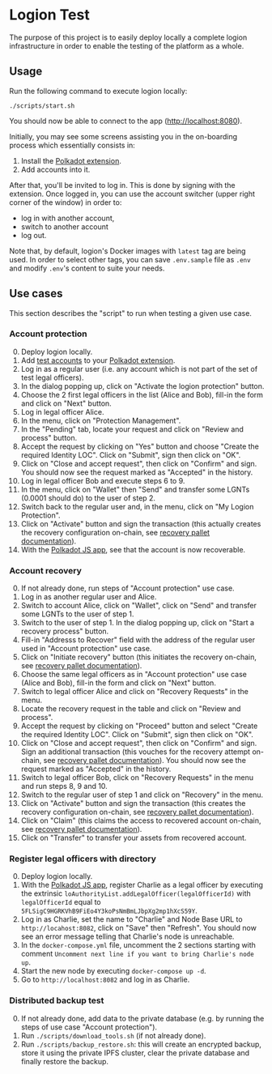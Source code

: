 # Logion Test

The purpose of this project is to easily deploy locally a complete logion infrastructure in order to enable
the testing of the platform as a whole.

## Usage

Run the following command to execute logion locally:

    ./scripts/start.sh

You should now be able to connect to the app ([http://localhost:8080](http://localhost:8080)).

Initially, you may see some screens assisting you in the on-boarding process which essentially consists in:

1. Install the [Polkadot extension](https://polkadot.js.org/extension/).
2. Add accounts into it.

After that, you'll be invited to log in. This is done by signing with the extension. Once logged in, you can use the
account switcher (upper right corner of the window) in order to:

- log in with another account,
- switch to another account
- log out.

Note that, by default, logion's Docker images with `latest` tag are being used. In order to select other tags, you
can save `.env.sample` file as `.env` and modify `.env`'s content to suite your needs.

## Use cases

This section describes the "script" to run when testing a given use case.

### Account protection

0. Deploy logion locally.
1. Add [test accounts](https://github.com/logion-network/logion-wallet#test-users) to your [Polkadot extension](https://polkadot.js.org/extension/).
2. Log in as a regular user (i.e. any account which is not part of the set of test legal officers).
3. In the dialog popping up, click on "Activate the logion protection" button.
4. Choose the 2 first legal officers in the list (Alice and Bob), fill-in the form and click on "Next" button.
5. Log in legal officer Alice.
6. In the menu, click on "Protection Management".
7. In the "Pending" tab, locate your request and click on "Review and process" button.
8. Accept the request by clicking on "Yes" button and choose "Create the required Identity LOC". Click on "Submit", sign then click on "OK".
9. Click on "Close and accept request", then click on "Confirm" and sign. You should now see the request marked as "Accepted" in the history.
10. Log in legal officer Bob and execute steps 6 to 9.
11. In the menu, click on "Wallet" then "Send" and transfer some LGNTs (0.0001 should do) to the user of step 2.
12. Switch back to the regular user and, in the menu, click on "My Logion Protection".
13. Click on "Activate" button and sign the transaction (this actually creates the recovery configuration on-chain,
    see [recovery pallet documentation](https://github.com/paritytech/substrate/blob/master/frame/recovery/src/lib.rs)).
14. With the [Polkadot JS app](https://polkadot.js.org/apps), see that the account is now recoverable.

### Account recovery

0. If not already done, run steps of "Account protection" use case.
1. Log in as another regular user and Alice.
2. Switch to account Alice, click on "Wallet", click on "Send" and transfer some LGNTs to the user of step 1.
3. Switch to the user of step 1. In the dialog popping up, click on "Start a recovery process" button.
4. Fill-in "Addresss to Recover" field with the address of the regular user used in "Account protection" use case.
5. Click on "Initiate recovery" button (this initiates the recovery on-chain,
    see [recovery pallet documentation](https://github.com/paritytech/substrate/blob/master/frame/recovery/src/lib.rs)).
6. Choose the same legal officers as in "Account protection" use case (Alice and Bob), fill-in the form and click on "Next" button.
7. Switch to legal officer Alice and click on "Recovery Requests" in the menu.
8. Locate the recovery request in the table and click on "Review and process".
9. Accept the request by clicking on "Proceed" button and select "Create the required Identity LOC". Click on "Submit", sign then click on "OK".
10. Click on "Close and accept request", then click on "Confirm" and sign. Sign an additional transaction (this vouches for the recovery attempt on-chain,
    see [recovery pallet documentation](https://github.com/paritytech/substrate/blob/master/frame/recovery/src/lib.rs)). You should now see the request marked as "Accepted" in the history.
11. Switch to legal officer Bob, click on "Recovery Requests" in the menu and run steps 8, 9 and 10.
12. Switch to the regular user of step 1 and click on "Recovery" in the menu.
13. Click on "Activate" button and sign the transaction (this creates the recovery configuration on-chain,
    see [recovery pallet documentation](https://github.com/paritytech/substrate/blob/master/frame/recovery/src/lib.rs)).
14. Click on "Claim" (this claims the access to recovered account on-chain,
    see [recovery pallet documentation](https://github.com/paritytech/substrate/blob/master/frame/recovery/src/lib.rs)).
15. Click on "Transfer" to transfer your assets from recovered account.

### Register legal officers with directory

0. Deploy logion locally.
1. With the [Polkadot JS app](https://polkadot.js.org/apps), register Charlie as a legal officer by executing the extrinsic
   `loAuthorityList.addLegalOfficer(legalOfficerId)` with `legalOfficerId` equal to `5FLSigC9HGRKVhB9FiEo4Y3koPsNmBmLJbpXg2mp1hXcS59Y`.
2. Log in as Charlie, set the name to "Charlie" and Node Base URL to `http://locahost:8082`, click on "Save" then "Refresh".
   You should now see an error message telling that Charlie's node is unreachable.
3. In the `docker-compose.yml` file, uncomment the 2 sections starting with comment `Uncomment next line if you want to bring Charlie's node up`.
4. Start the new node by executing `docker-compose up -d`.
5. Go to `http://localhost:8082` and log in as Charlie.

### Distributed backup test

0. If not already done, add data to the private database (e.g. by running the steps of use case "Account protection").
1. Run `./scripts/download_tools.sh` (if not already done).
2. Run `./scripts/backup_restore.sh`: this will create an encrypted backup, store it using the private IPFS cluster, clear the private database and finally 
   restore the backup.
